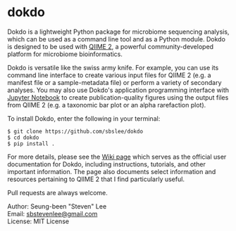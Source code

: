# dokdo

Dokdo is a lightweight Python package for microbiome sequencing analysis, which can be used as a command line tool and as a Python module. Dokdo is designed to be used with [QIIME 2](https://qiime2.org/), a powerful community-developed platform for microbiome bioinformatics.

Dokdo is versatile like the swiss army knife. For example, you can use its command line interface to create various input files for QIIME 2 (e.g. a manifest file or a sample-metadata file) or perform a variety of secondary analyses. You may also use Dokdo's application programming interface with [Jupyter Notebook](https://jupyter.org/) to create publication-quality figures using the output files from QIIME 2 (e.g. a taxonomic bar plot or an alpha rarefaction plot).

To install Dokdo, enter the following in your terminal:

```
$ git clone https://github.com/sbslee/dokdo
$ cd dokdo
$ pip install .
```

For more details, please see the [Wiki page](https://github.com/sbslee/dokdo/wiki) which serves as the official user documentation for Dokdo, including instructions, tutorials, and other important information. The page also documents select information and resources pertaining to QIIME 2 that I find particularly useful.

Pull requests are always welcome.

Author: Seung-been "Steven" Lee<br/>
Email: sbstevenlee@gmail.com<br/>
License: MIT License
